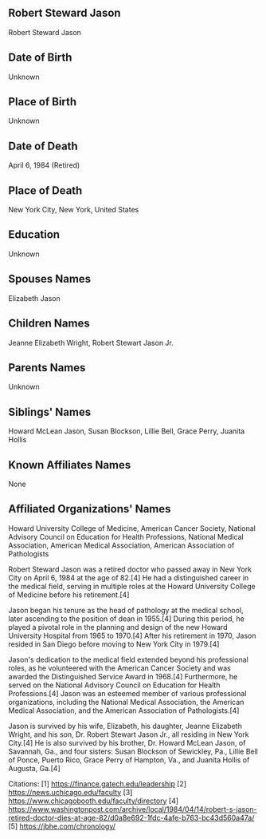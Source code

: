 ## Robert Steward Jason
Robert Steward Jason

## Date of Birth
Unknown

## Place of Birth
Unknown

## Date of Death
April 6, 1984 (Retired)

## Place of Death
New York City, New York, United States

## Education
Unknown

## Spouses Names
Elizabeth Jason

## Children Names
Jeanne Elizabeth Wright, Robert Stewart Jason Jr.

## Parents Names
Unknown

## Siblings' Names
Howard McLean Jason, Susan Blockson, Lillie Bell, Grace Perry, Juanita Hollis

## Known Affiliates Names
None

## Affiliated Organizations' Names
Howard University College of Medicine, American Cancer Society, National Advisory Council on Education for Health Professions, National Medical Association, American Medical Association, American Association of Pathologists

Robert Steward Jason was a retired doctor who passed away in New York City on April 6, 1984 at the age of 82.[4] He had a distinguished career in the medical field, serving in multiple roles at the Howard University College of Medicine before his retirement.[4] 

Jason began his tenure as the head of pathology at the medical school, later ascending to the position of dean in 1955.[4] During this period, he played a pivotal role in the planning and design of the new Howard University Hospital from 1965 to 1970.[4] After his retirement in 1970, Jason resided in San Diego before moving to New York City in 1979.[4]

Jason's dedication to the medical field extended beyond his professional roles, as he volunteered with the American Cancer Society and was awarded the Distinguished Service Award in 1968.[4] Furthermore, he served on the National Advisory Council on Education for Health Professions.[4] Jason was an esteemed member of various professional organizations, including the National Medical Association, the American Medical Association, and the American Association of Pathologists.[4]

Jason is survived by his wife, Elizabeth, his daughter, Jeanne Elizabeth Wright, and his son, Dr. Robert Stewart Jason Jr., all residing in New York City.[4] He is also survived by his brother, Dr. Howard McLean Jason, of Savannah, Ga., and four sisters: Susan Blockson of Sewickley, Pa., Lillie Bell of Ponce, Puerto Rico, Grace Perry of Hampton, Va., and Juanita Hollis of Augusta, Ga.[4]

Citations:
[1] https://finance.gatech.edu/leadership
[2] https://news.uchicago.edu/faculty
[3] https://www.chicagobooth.edu/faculty/directory
[4] https://www.washingtonpost.com/archive/local/1984/04/14/robert-s-jason-retired-doctor-dies-at-age-82/d0a8e692-1fdc-4afe-b763-bc43d560a47a/
[5] https://jbhe.com/chronology/